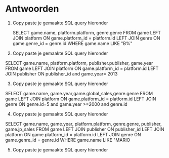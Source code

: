 # Antwoorden

1. Copy paste je gemaakte SQL query hieronder
   
   SELECT game.name, platform.platform, genre.genre FROM game LEFT JOIN platform ON game.platform_id = platform.id LEFT JOIN genre ON game.genre_id = genre.id WHERE game.name LIKE "B%"
   
2. Copy paste je gemaakte SQL query hieronder

SELECT game.name, platform.platform, publisher.publisher, game.year FROM game LEFT JOIN platform ON game.platform_id = platform.id LEFT JOIN publisher ON publisher_id and game.year= 2013



3. Copy paste je gemaakte SQL query hieronder

SELECT game.name, game.year,game.global_sales,genre.genre FROM game LEFT JOIN platform ON game.platform_id = platform.id LEFT JOIN genre ON genre.id=5 and game.year >=2000 and genre.id




4. Copy paste je gemaakte SQL query hieronder

SELECT game.name, game.year, platform.platform, genre.genre, publisher, game.jp_sales FROM game LEFT JOIN publisher ON publisher_id LEFT JOIN platform ON game.platform_id = platform.id LEFT JOIN genre ON game.genre_id = genre.id WHERE game.name LIKE "MARIO


5. Copy paste je gemaakte SQL query hieronder
   
